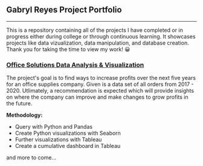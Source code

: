 ## Gabryl Reyes Project Portfolio
---
This is a repository containing all of the projects I have completed or in progress either during college or through continuous learning. It showcases projects like data vizualization, data manipulation, and database creation.
Thank you for taking the time to view my work! 😀

### [Office Solutions Data Analysis & Visualization](https://github.com/GabeTurtles/Gabryl-Reyes-Projects/tree/main/Data%20Visualization)
The project's goal is to find ways to increase profits over the next five years for an office supplies company. Given is a data set of all orders from 2017 - 2020. Utlimately, a recommendation is expected which will provide insights on where the company can improve and make changes to grow profits in the future.

**Methodology:**
- Query with Python and Pandas
- Create Python visualizations with Seaborn
- Further visualizations with Tableau
- Create a cumulative dashboard in Tableau
 


and more to come...
